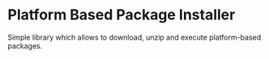 # Platform Based Package Installer

Simple library which allows to download, unzip and execute platform-based packages.